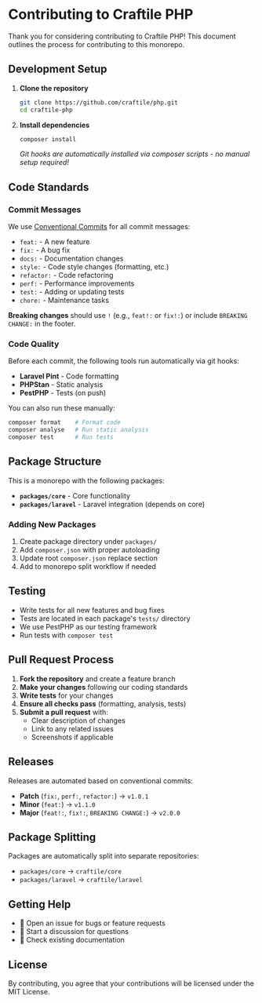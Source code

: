 # Contributing to Craftile PHP

Thank you for considering contributing to Craftile PHP! This document outlines the process for contributing to this monorepo.

## Development Setup

1. **Clone the repository**
   ```bash
   git clone https://github.com/craftile/php.git
   cd craftile-php
   ```

2. **Install dependencies**
   ```bash
   composer install
   ```

   *Git hooks are automatically installed via composer scripts - no manual setup required!*

## Code Standards

### Commit Messages

We use [Conventional Commits](https://conventionalcommits.org/) for all commit messages:

- `feat:` - A new feature
- `fix:` - A bug fix
- `docs:` - Documentation changes
- `style:` - Code style changes (formatting, etc.)
- `refactor:` - Code refactoring
- `perf:` - Performance improvements
- `test:` - Adding or updating tests
- `chore:` - Maintenance tasks

**Breaking changes** should use `!` (e.g., `feat!:` or `fix!:`) or include `BREAKING CHANGE:` in the footer.

### Code Quality

Before each commit, the following tools run automatically via git hooks:

- **Laravel Pint** - Code formatting
- **PHPStan** - Static analysis
- **PestPHP** - Tests (on push)

You can also run these manually:
```bash
composer format    # Format code
composer analyse   # Run static analysis
composer test      # Run tests
```

## Package Structure

This is a monorepo with the following packages:

- **`packages/core`** - Core functionality
- **`packages/laravel`** - Laravel integration (depends on core)

### Adding New Packages

1. Create package directory under `packages/`
2. Add `composer.json` with proper autoloading
3. Update root `composer.json` replace section
4. Add to monorepo split workflow if needed

## Testing

- Write tests for all new features and bug fixes
- Tests are located in each package's `tests/` directory
- We use PestPHP as our testing framework
- Run tests with `composer test`

## Pull Request Process

1. **Fork the repository** and create a feature branch
2. **Make your changes** following our coding standards
3. **Write tests** for your changes
4. **Ensure all checks pass** (formatting, analysis, tests)
5. **Submit a pull request** with:
   - Clear description of changes
   - Link to any related issues
   - Screenshots if applicable

## Releases

Releases are automated based on conventional commits:

- **Patch** (`fix:`, `perf:`, `refactor:`) → `v1.0.1`
- **Minor** (`feat:`) → `v1.1.0`
- **Major** (`feat!:`, `fix!:`, `BREAKING CHANGE:`) → `v2.0.0`

## Package Splitting

Packages are automatically split into separate repositories:

- `packages/core` → `craftile/core`
- `packages/laravel` → `craftile/laravel`

## Getting Help

- 📝 Open an issue for bugs or feature requests
- 💬 Start a discussion for questions
- 📖 Check existing documentation

## License

By contributing, you agree that your contributions will be licensed under the MIT License.